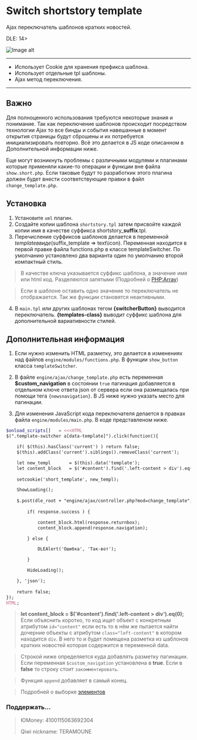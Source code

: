# Switch shortstory template
Ajax переключатель шаблонов кратких новостей.

DLE: 14>

![Image alt](https://user-images.githubusercontent.com/44625352/54727544-ae10b500-4b78-11e9-850a-0f64054bdf9f.jpg)

---
 - Использует Cookie для хранения префикса шаблона.
 - Использует отдельные tpl шаблоны.
 - Ajax метод переключения.
---

## Важно
Для полноценного использования требуются некоторые знания и понимание. Так как переключение шаблонов происходит посредством технологии Ajax то все бинды и события навешанные в момент открытия страницы будут сброшены и их потребуется инициализировать повторно. Всё это делается в JS коде описанном в Дополнительной информации ниже.

Еще могут возникнуть проблемы с различными модулями и плагинами которые применяли какие-то операции и функции вне файла `show.short.php`. Если таковые будут то разработкик этого плагина должен будет внести соответствующие правки в файл `change_template.php`.


## Установка
1. Установите `xml` плагин.
2. Создайте копии шаблона `shortstory.tpl` затем присвойте каждой копии имя в качестве суффикса shortstory_**suffix**.tpl.
3. Перечисление суффиксов шаблонов делается в переменной $template в виде ($suffix_template => text\icon). Переменная находится в первой правке файла functions.php в классе templateSwitcher. По умолчанию установлено два варианта один по умолчанию второй компактный стиль.

>В качестве ключа указывается суффикс шаблона, а значение имя или html код. Разделяются запятыми (Подробней о [PHP:Array](https://www.php.net/manual/ru/language.types.array.php))

> Если в шаблоне оставить одно значение то переключатель не отображается. Так же функции становятся неактивными.

4. В `main.tpl` или других шаблонах тегом **{switcherButton}** выводится переключатель. **{templates-class}** выводит суффикс шаблона для дополнительной вариативности стилей.

## Дополнительная информация
1. Если нужно изменить HTML разметку, это делается в изменениях над файлов `engine/modules/functions.php`. В функции `show_button` класса `templateSwitcher`.
2. В файле `engine/ajax/change_template.php` есть переменная **$custom_navigation** в состоянии `true` пагинация добавляется в отдельном ключе ответа json от сервера если она размещалась при помощи тега `{newsnavigation}`. В JS ниже нужно указать место для пагинации.

2. Для изменения JavaScript кода переключателя делается в правках файла `engine/modules/main.php`. В коде представленом ниже.

```php
$onload_scripts[] 	= <<<HTML
$(".template-switcher a[data-template]").click(function(){

	if( $(this).hasClass('current') ) return false;
	$(this).addClass('current').siblings().removeClass('current');

	let new_templ 		= $(this).data('template');
	let content_block 	= $('#content').find('.left-content > div').eq(0);
				
	setcookie('short_template', new_templ);

	ShowLoading();
            
	$.post(dle_root + "engine/ajax/controller.php?mod=change_template", {user_hash: dle_login_hash}, function(response) {
				
		if( response.success ) {

			content_block.html(response.returnbox);
			content_block.append(response.navigation);

		} else {

			DLEAlert('Ошибка', 'Так-вот');

		}

		HideLoading();

	}, 'json');        
      
	return false;
});
HTML;
```
> **let content_block 	= $('#content').find('.left-content > div').eq(0);** Если объяснить коротко, то код ищет объект с конкретным атрибутом `id="content"` если есть то в нём же пытается найти дочерние объекты с атрибутом `class="left-content"` в котором находится `div`. В него то и будет помещена разметка из шаблонов кратких новостей которая содержится в переменной data.

> Строкой ниже определяется куда добавлять разметку пагинации. Если переменная `$custom_navigation` установлена в **true**. Если в **false** то строку стоит `закомментировать`.

> Функция `append` добавляет в самый конец.

> Подробней о выборке  [элементов](https://metanit.com/web/jquery/2.1.php)

### Поддержать...
> ЮMoney: 4100115063692304
> 
> Qiwi nickname: TERAMOUNE
